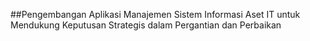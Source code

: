 ##Pengembangan Aplikasi Manajemen Sistem Informasi Aset IT untuk Mendukung Keputusan Strategis dalam Pergantian dan Perbaikan